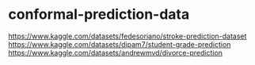 # conformal-prediction-data

https://www.kaggle.com/datasets/fedesoriano/stroke-prediction-dataset
https://www.kaggle.com/datasets/dipam7/student-grade-prediction
https://www.kaggle.com/datasets/andrewmvd/divorce-prediction
